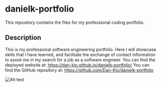 # danielk-portfolio
This repository contains the files for my professional coding portfolio.


## Description
This is my professional software engineering portfolio. Here I will showcase skills that I have learned, and facilitate the exchange of contact information to assist me in my search for a job as a software engineer.
You can find the deployed website at: https://dan-klo.github.io/danielk-portfolio/
You can find the GitHub repository at: https://github.com/Dan-Klo/danielk-portfolio

![Alt text](/relative/path/to/img.jpg?raw=true "Optional Title")

